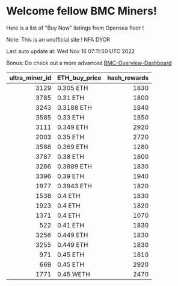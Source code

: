# Welcome fellow BMC Miners!
Here is a list of "Buy Now" listings from Opensea floor !

Note: This is an unofficial site ! NFA DYOR

Last auto update at: Wed Nov 16 07:11:50 UTC 2022

Bonus: Do check out a more advanced [BMC-Overview-Dashboard](https://dune.com/defifunk/BMC-Overview-Dashboard)


|   ultra_miner_id | ETH_buy_price   |   hash_rewards |
|-----------------:|:----------------|---------------:|
|             3129 | 0.305 ETH       |           1830 |
|             3785 | 0.31 ETH        |           1800 |
|             3243 | 0.3188 ETH      |           1840 |
|             3585 | 0.33 ETH        |           1850 |
|             3111 | 0.349 ETH       |           2920 |
|             2003 | 0.35 ETH        |           2720 |
|             3588 | 0.369 ETH       |           1280 |
|             3787 | 0.38 ETH        |           1800 |
|             3266 | 0.3889 ETH      |           1830 |
|             3396 | 0.39 ETH        |           1940 |
|             1977 | 0.3943 ETH      |           1820 |
|             1538 | 0.4 ETH         |           1830 |
|             1923 | 0.4 ETH         |           1820 |
|             1371 | 0.4 ETH         |           1070 |
|              522 | 0.41 ETH        |           1830 |
|             3256 | 0.449 ETH       |           1830 |
|             3255 | 0.449 ETH       |           1830 |
|              971 | 0.45 ETH        |           1810 |
|              669 | 0.45 ETH        |           2920 |
|             1771 | 0.45 WETH       |           2470 |